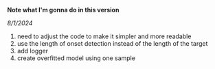 **Note what I'm gonna do in this version**

*8/1/2024*
1. need to adjust the code to make it simpler and more readable
2. use the length of onset detection instead of the length of the target
3. add logger
4. create overfitted model using one sample
